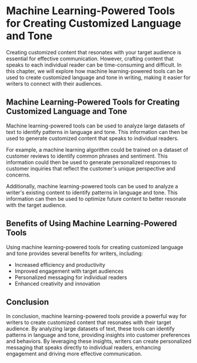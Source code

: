 Machine Learning-Powered Tools for Creating Customized Language and Tone
======================================================================================================================================

Creating customized content that resonates with your target audience is essential for effective communication. However, crafting content that speaks to each individual reader can be time-consuming and difficult. In this chapter, we will explore how machine learning-powered tools can be used to create customized language and tone in writing, making it easier for writers to connect with their audiences.

Machine Learning-Powered Tools for Creating Customized Language and Tone
------------------------------------------------------------------------

Machine learning-powered tools can be used to analyze large datasets of text to identify patterns in language and tone. This information can then be used to generate customized content that speaks to individual readers.

For example, a machine learning algorithm could be trained on a dataset of customer reviews to identify common phrases and sentiment. This information could then be used to generate personalized responses to customer inquiries that reflect the customer's unique perspective and concerns.

Additionally, machine learning-powered tools can be used to analyze a writer's existing content to identify patterns in language and tone. This information can then be used to optimize future content to better resonate with the target audience.

Benefits of Using Machine Learning-Powered Tools
------------------------------------------------

Using machine learning-powered tools for creating customized language and tone provides several benefits for writers, including:

* Increased efficiency and productivity
* Improved engagement with target audiences
* Personalized messaging for individual readers
* Enhanced creativity and innovation

Conclusion
----------

In conclusion, machine learning-powered tools provide a powerful way for writers to create customized content that resonates with their target audience. By analyzing large datasets of text, these tools can identify patterns in language and tone, providing insights into customer preferences and behaviors. By leveraging these insights, writers can create personalized messaging that speaks directly to individual readers, enhancing engagement and driving more effective communication.


